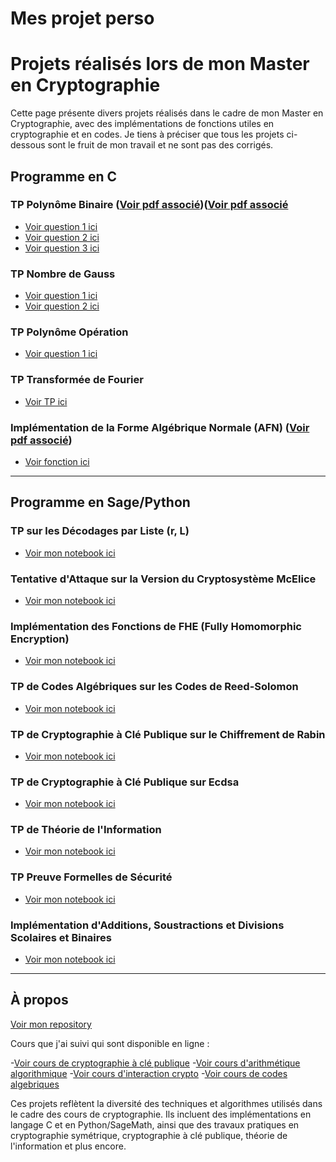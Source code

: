 # Mes projet perso

# Projets réalisés lors de mon Master en Cryptographie

Cette page présente divers projets réalisés dans le cadre de mon Master en Cryptographie, avec des implémentations de fonctions utiles en cryptographie et en codes. Je tiens à préciser que tous les projets ci-dessous sont le fruit de mon travail et ne sont pas des corrigés.

## Programme en C

### **TP Polynôme Binaire** ([Voir pdf associé](./TP_poly_bin1.pdf))([Voir pdf associé](./TP_poly_bin2.pdf)

- [Voir question 1 ici](https://github.com/AD72876/Projet-perso-beta/blob/main/polynome_binaire1.c)
- [Voir question 2 ici](https://github.com/AD72876/Projet-perso-beta/blob/main/polynome_binaire2.c)
- [Voir question 3 ici](https://github.com/AD72876/Projet-perso-beta/blob/main/polynome_binaire3.c)


### **TP Nombre de Gauss**
- [Voir question 1 ici](https://github.com/AD72876/Projet-perso-beta/blob/main/gauss_1.c)
- [Voir question 2 ici](https://github.com/AD72876/Projet-perso-beta/blob/main/gauss_2.c)

### **TP Polynôme Opération**
- [Voir question 1 ici](https://github.com/AD72876/Projet-perso-beta/blob/main/polynome_operation.c)

### **TP Transformée de Fourier**
- [Voir TP ici](https://github.com/AD72876/Projet-perso-beta/blob/main/tp2fourrier.c)

### **Implémentation de la Forme Algébrique Normale (AFN)** ([Voir pdf associé](./fonct_booleennes.pdf))
- [Voir fonction ici](https://github.com/AD72876/Projet-perso-beta/blob/main/AFN.c)

---

## Programme en Sage/Python

### **TP sur les Décodages par Liste (r, L)**
- [Voir mon notebook ici](https://nbviewer.org/github/AD72876/Projet-perso-beta/raw/main/DM_algorithmique_arithm2.ipynb)

### **Tentative d'Attaque sur la Version du Cryptosystème McElice**
- [Voir mon notebook ici](https://nbviewer.org/github/AD72876/Projet-perso-beta/raw/main/attaque_sidelnikov_codes.ipynb)

### **Implémentation des Fonctions de FHE (Fully Homomorphic Encryption)**
- [Voir mon notebook ici](https://nbviewer.org/github/AD72876/Projet-perso-beta/raw/main/recrypt_cout.ipynb)

### **TP de Codes Algébriques sur les Codes de Reed-Solomon**
- [Voir mon notebook ici](https://nbviewer.org/github/AD72876/Projet-perso-beta/raw/main/Codes_Reed_Solomon.ipynb)

### **TP de Cryptographie à Clé Publique sur le Chiffrement de Rabin**
- [Voir mon notebook ici](https://nbviewer.org/github/AD72876/Projet-perso-beta/raw/main/chiffrement_rabin_cle-plubique.ipynb)

### **TP de Cryptographie à Clé Publique sur Ecdsa**
- [Voir mon notebook ici](https://nbviewer.org/github/AD72876/Projet-perso-beta/raw/main/Ecdsa2.ipynb)

### **TP de Théorie de l'Information**
- [Voir mon notebook ici](https://nbviewer.org/github/AD72876/Projet-perso-beta/raw/main/tp-compression2.ipynb)

### **TP Preuve Formelles de Sécurité**
- [Voir mon notebook ici](https://nbviewer.org/github/AD72876/Projet-perso-beta/raw/main/DevoirPFS.ipynb)

### **Implémentation d'Additions, Soustractions et Divisions Scolaires et Binaires**
- [Voir mon notebook ici](https://nbviewer.org/github/AD72876/amine-projets/raw/main/algo_arithm1.ipynb)

---

## À propos
[Voir mon repository](https://github.com/AD72876)

Cours que j'ai suivi qui sont disponible en ligne :

-[Voir cours de cryptographie à clé publique](https://www.lvzl.fr/teaching/2023-24/cp.html)
-[Voir cours d'arithmétique algorithmique](https://www.lvzl.fr/teaching/2024-25/aa.html)
-[Voir cours d'interaction crypto](https://www.math.univ-paris13.fr/~borello/interactionscodescrypto/20242025/interactioncodescrypto.pdf)
-[Voir cours de codes algebriques](https://www.lvzl.fr/teaching/2023-24/ca.html)


Ces projets reflètent la diversité des techniques et algorithmes utilisés dans le cadre des cours de cryptographie. Ils incluent des implémentations en langage C et en Python/SageMath, ainsi que des travaux pratiques en cryptographie symétrique, cryptographie à clé publique, théorie de l'information et plus encore.
